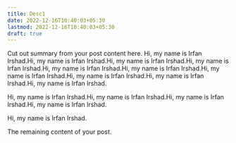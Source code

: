 ```yaml
---
title: Desc1
date: 2022-12-16T10:40:03+05:30
lastmod: 2022-12-16T10:40:03+05:30
draft: true
---
```


Cut out summary from your post content here.
Hi, my name is Irfan Irshad.Hi, my name is Irfan Irshad.Hi, my name is Irfan Irshad.Hi, my name is Irfan Irshad.Hi, my name is Irfan Irshad.Hi, my name is Irfan Irshad.Hi, my name is Irfan Irshad.Hi, my name is Irfan Irshad.Hi, my name is Irfan Irshad.Hi, my name is Irfan Irshad.

Hi, my name is Irfan Irshad.Hi, my name is Irfan Irshad.Hi, my name is Irfan Irshad.Hi, my name is Irfan Irshad.

Hi, my name is Irfan Irshad.
<!--more-->

The remaining content of your post.
